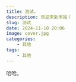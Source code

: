 ```yaml
---
title: 测试。
description: 欢迎来到本站！
slug: 测试
date: 2024-11-10 20:06
image: cover.jpg
categories:
    - 其他
tags:
    - 其他
---
```


哈哈。
